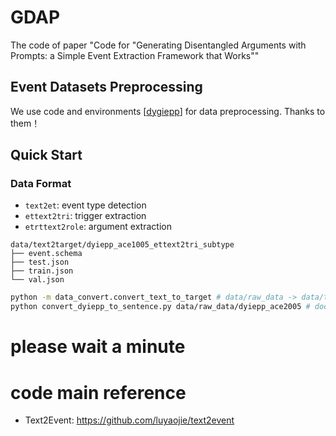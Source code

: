 # GDAP
The code of paper "Code for "Generating Disentangled Arguments with Prompts: a Simple Event Extraction Framework that Works""

## Event Datasets Preprocessing
We use code and environments [[dygiepp](https://github.com/dwadden/dygiepp)] for data preprocessing.
Thanks to them！

## Quick Start

### Data Format

- `text2et`: event type detection
- `ettext2tri`: trigger extraction
- `etrttext2role`: argument extraction

```text
data/text2target/dyiepp_ace1005_ettext2tri_subtype
├── event.schema
├── test.json
├── train.json
└── val.json
```

```bash
python -m data_convert.convert_text_to_target # data/raw_data -> data/text2target
python convert_dyiepp_to_sentence.py data/raw_data/dyiepp_ace2005 # doc -> sentence 
```



# please wait a minute

# code main reference
- Text2Event: https://github.com/luyaojie/text2event